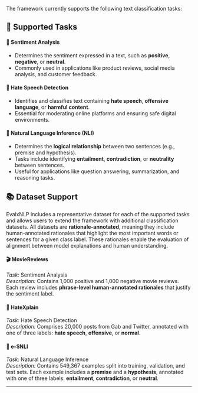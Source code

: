 The framework currently supports the following text classification tasks:

## 🧠 Supported Tasks

#### 💬 Sentiment Analysis
- Determines the sentiment expressed in a text, such as **positive**, **negative**, or **neutral**.
- Commonly used in applications like product reviews, social media analysis, and customer feedback.

#### 🚫 Hate Speech Detection
- Identifies and classifies text containing **hate speech**, **offensive language**, or **harmful content**.
- Essential for moderating online platforms and ensuring safe digital environments.

#### 🔗 Natural Language Inference (NLI)
- Determines the **logical relationship** between two sentences (e.g., premise and hypothesis).
- Tasks include identifying **entailment**, **contradiction**, or **neutrality** between sentences.
- Useful for applications like question answering, summarization, and reasoning tasks.

## 📚 Dataset Support

EvalxNLP includes a representative dataset for each of the supported tasks and allows users to extend the framework with additional classification datasets. All datasets are **rationale-annotated**, meaning they include human-annotated rationales that highlight the most important words or sentences for a given class label. These rationales enable the evaluation of alignment between model explanations and human understanding.


#### 🎬 MovieReviews

  *Task:* Sentiment Analysis  
  *Description:* Contains 1,000 positive and 1,000 negative movie reviews. Each review includes **phrase-level human-annotated rationales** that justify the sentiment label.
#### 📢 HateXplain 
  *Task:* Hate Speech Detection  
  *Description:* Comprises 20,000 posts from Gab and Twitter, annotated with one of three labels: **hate speech**, **offensive**, or **normal**.

#### 📄 e-SNLI
  *Task:* Natural Language Inference  
  *Description:* Contains 549,367 examples split into training, validation, and test sets. Each example includes a **premise** and a **hypothesis**, annotated with one of three labels: **entailment**, **contradiction**, or **neutral**.

---
